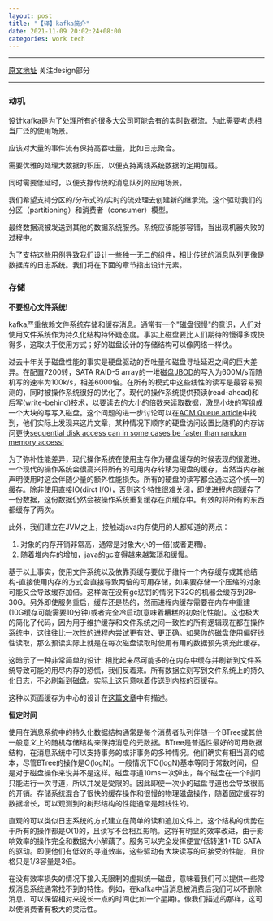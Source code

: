 ```yaml
---
layout: post
title: "【译】kafka简介"
date: 2021-11-09 20:02:24+08:00
categories: work tech
---
```


----------------

[原文地址](https://kafka.apache.org/documentation/#introduction) 关注design部分

----------------

### 动机

设计kafka是为了处理所有的很多大公司可能会有的实时数据流。为此需要考虑相当广泛的使用场景。

应该对大量的事件流有保持高吞吐量，比如日志聚合。

需要优雅的处理大数据的积压，以便支持离线系统数据的定期加载。

同时需要低延时，以便支撑传统的消息队列的应用场景。

我们希望支持分区的/分布式的/实时的流处理去创建新的继承流。这个驱动我们的分区（partitioning）和消费者（consumer）模型。

最终数据流被发送到其他的数据系统服务。系统应该能够容错，当出现机器失败的过程中。

为了支持这些用例导致我们设计一些独一无二的组件，相比传统的消息队列更像是数据库的日志系统。我们将在下面的章节指出设计元素。

### 存储

**不要担心文件系统!**

kafka严重依赖文件系统存储和缓存消息。通常有一个"磁盘很慢"的意识，人们对使用文件系统作为持久化结构持怀疑态度。事实上磁盘要比人们期待的慢得多或快得多，这取决于使用方式；好的磁盘设计的存储结构可以像网络一样快。

过去十年关于磁盘性能的事实是硬盘驱动的吞吐量和磁盘寻址延迟之间的巨大差异。在配置7200转，SATA RAID-5 array的一堆磁盘[JBOD](https://en.wikipedia.org/wiki/Non-RAID_drive_architectures)的写入为600M/s而随机写的速率为100k/s，相差6000倍。在所有的模式中这些线性的读写是最容易预测的，同时被操作系统很好的优化了。现代的操作系统提供预读(read-ahead)和后写(write-behind)技术，以要读去的大小的倍数来读取数据，激昂小块的写组成一个大块的写写入磁盘。这个问题的进一步讨论可以在[ACM Queue article](http://queue.acm.org/detail.cfm?id=1563874)中找到，他们实际上发现来这片文章，某种情况下顺序的硬盘访问设置比随机的内存访问更快[sequential disk access can in some cases be faster than random memory access!](http://deliveryimages.acm.org/10.1145/1570000/1563874/jacobs3.jpg)

为了弥补性能差异，现代操作系统在使用主存作为硬盘缓存的时候表现的很激进。一个现代的操作系统会很高兴将所有的可用内存转移为硬盘的缓存，当然当内存被声明使用时这会伴随少量的额外性能损失。所有的硬盘的读写都会通过这个统一的缓存。除非使用直接IO(dirct I/O)，否则这个特性很难关闭，即使进程内部缓存了一份数据，这份数据仍然会被操作系统重复缓存在页缓存中。有效的将所有的东西都缓存了两次。

此外，我们建立在JVM之上，接触过java内存使用的人都知道的两点：

1) 对象的内存开销非常高，通常是对象大小的一倍(或者更糟)。
2) 随着堆内存的增加，java的gc变得越来越繁琐和缓慢。

基于以上事实，使用文件系统以及依靠页缓存要优于维持一个内存缓存或其他结构-直接使用内存的方式会直接导致两倍的可用存储，如果要存储一个压缩的对象可能又会导致缓存加倍。这样做在没有gc惩罚的情况下32G的机器会缓存到28-30G。另外即使服务重启，缓存还是热的，然而进程内缓存需要在内存中重建(10G缓存可能需要10分钟)或者完全冷启动(意味着糟糕的初始化性能)。这也极大的简化了代码，因为用于维护缓存和文件系统之间一致性的所有逻辑现在都在操作系统中，这往往比一次性的进程内尝试更有效、更正确。如果你的磁盘使用偏好线性读取，那么预读实际上就是在每次磁盘读取时使用有用的数据预先填充此缓存。

这暗示了一种非常简单的设计: 相比起来尽可能多的在内存中缓存并刷新到文件系统导致可能的用尽内存的恐慌，我们反着来。所有数据立刻写到文件系统上的持久化日志，不必刷新到磁盘。实际上这只意味着传送到内核的页缓存。

这种以页面缓存为中心的设计在[这篇文章](http://varnish-cache.org/wiki/ArchitectNotes)中有描述。

**恒定时间**

使用在消息系统中的持久化数据结构通常是每个消费者队列伴随一个BTree或其他一般意义上的随机存储结构来保持消息的元数据。BTree是普适性最好的可用数据结构，在消息系统中可以支持事务的或非事务的多种情况。他们确实有相当高的成本，尽管BTree的操作是O(logN)。一般情况下O(logN)基本等同于常数时间，但是对于磁盘操作来说并不是这样。磁盘寻道10ms一次弹出，每个磁盘在一个时间只能进行一次寻道，所以并发是受限的。因此即便一次小的磁盘寻道也会导致很高的开销。存储系统混合了很快的缓存操作和很慢的物理磁盘操作，随着固定缓存的数据增长，可以观测到的树形结构的性能通常是超线性的。

直观的可以类似日志系统的方式建立在简单的读和追加文件上。这个结构的优势在于所有的操作都是O(1)的，且读写不会相互影响。这将有明显的效率改进，由于影响效率的操作完全和数据大小解藕了。服务可以完全发挥便宜/低转速1+TB SATA的驱动。即便他们有低效的寻道效率，这些驱动有大块读写的可接受的性能，且价格只是1/3容量是3倍。

在没有效率损失的情况下接入无限制的虚拟统一磁盘，意味着我们可以提供一些常规消息系统通常找不到的特性。例如，在kafka中当消息被消费后我们可以不删除消息，可以保留相对来说长一点的时间(比如一个星期)。像我们描述的那样，这可以使消费者有极大的灵活性。


